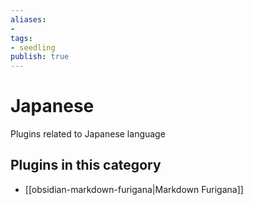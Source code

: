 ```yaml
---
aliases:
- 
tags: 
- seedling 
publish: true
---
```



# Japanese

Plugins related to Japanese language

## Plugins in this category

- [[obsidian-markdown-furigana|Markdown Furigana]]
